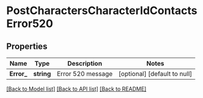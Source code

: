 # PostCharactersCharacterIdContactsError520

## Properties
Name | Type | Description | Notes
------------ | ------------- | ------------- | -------------
**Error_** | **string** | Error 520 message | [optional] [default to null]

[[Back to Model list]](../README.md#documentation-for-models) [[Back to API list]](../README.md#documentation-for-api-endpoints) [[Back to README]](../README.md)


